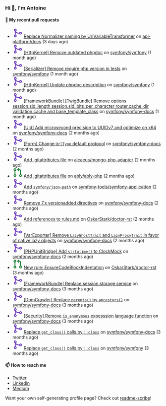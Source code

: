 ### Hi 👋, I'm Antoine

#### 👷 My recent pull requests

- ![](./assets/pr-merged.svg) [Replace Normalizer naming by UriVariableTransformer](https://github.com/api-platform/docs/pull/2194) on [api-platform/docs](https://github.com/api-platform/docs) (3 days ago)
- ![](./assets/pr-merged.svg) [[HttpKernel] Remove outdated phpdoc](https://github.com/symfony/symfony/pull/61206) on [symfony/symfony](https://github.com/symfony/symfony) (1 month ago)
- ![](./assets/pr-merged.svg) [[Serializer] Remove require php version in tests](https://github.com/symfony/symfony/pull/61189) on [symfony/symfony](https://github.com/symfony/symfony) (1 month ago)
- ![](./assets/pr-merged.svg) [[HttpKernel] Update phpdoc description](https://github.com/symfony/symfony/pull/61188) on [symfony/symfony](https://github.com/symfony/symfony) (1 month ago)
- ![](./assets/pr-merged.svg) [[FrameworkBundle] [TwigBundle] Remove options session.sid_length session.sid_bits_per_character router.cache_dir validation.cache and base_template_class](https://github.com/symfony/symfony-docs/pull/21222) on [symfony/symfony-docs](https://github.com/symfony/symfony-docs) (1 month ago)
- ![](./assets/pr-merged.svg) [[Uid] Add microsecond precision to UUIDv7 and optimize on x64](https://github.com/symfony/symfony-docs/pull/21158) on [symfony/symfony-docs](https://github.com/symfony/symfony-docs) (2 months ago)
- ![](./assets/pr-merged.svg) [[Form] Change `UrlType` default protocol](https://github.com/symfony/symfony-docs/pull/21157) on [symfony/symfony-docs](https://github.com/symfony/symfony-docs) (2 months ago)
- ![](./assets/pr-merged.svg) [Add .gitattributes file](https://github.com/alcaeus/mongo-php-adapter/pull/319) on [alcaeus/mongo-php-adapter](https://github.com/alcaeus/mongo-php-adapter) (2 months ago)
- ![](./assets/pr-open.svg) [Add .gitattributes file](https://github.com/ably/ably-php/pull/213) on [ably/ably-php](https://github.com/ably/ably-php) (2 months ago)
- ![](./assets/pr-merged.svg) [Add `symfony/json-path`](https://github.com/symfony-tools/symfony-application/pull/36) on [symfony-tools/symfony-application](https://github.com/symfony-tools/symfony-application) (2 months ago)
- ![](./assets/pr-merged.svg) [Remove 7.x versionadded directives](https://github.com/symfony/symfony-docs/pull/21072) on [symfony/symfony-docs](https://github.com/symfony/symfony-docs) (2 months ago)
- ![](./assets/pr-merged.svg) [Add references to rules.md](https://github.com/OskarStark/doctor-rst/pull/2031) on [OskarStark/doctor-rst](https://github.com/OskarStark/doctor-rst) (2 months ago)
- ![](./assets/pr-merged.svg) [[VarExporter] Remove `LazyGhostTrait` and `LazyProxyTrait` in favor of native lazy objects](https://github.com/symfony/symfony-docs/pull/21067) on [symfony/symfony-docs](https://github.com/symfony/symfony-docs) (2 months ago)
- ![](./assets/pr-merged.svg) [[PHPUnitBridge] Add `strtotime()` to ClockMock](https://github.com/symfony/symfony-docs/pull/21066) on [symfony/symfony-docs](https://github.com/symfony/symfony-docs) (2 months ago)
- ![](./assets/pr-open.svg) [New rule: EnsureCodeBlockIndentation](https://github.com/OskarStark/doctor-rst/pull/2028) on [OskarStark/doctor-rst](https://github.com/OskarStark/doctor-rst) (3 months ago)
- ![](./assets/pr-merged.svg) [[FrameworkBundle] Replace session.storage service](https://github.com/symfony/symfony-docs/pull/21032) on [symfony/symfony-docs](https://github.com/symfony/symfony-docs) (3 months ago)
- ![](./assets/pr-merged.svg) [[DomCrawler] Replace `parents()` by `ancestors()`](https://github.com/symfony/symfony-docs/pull/21031) on [symfony/symfony-docs](https://github.com/symfony/symfony-docs) (3 months ago)
- ![](./assets/pr-merged.svg) [[Security] Remove `is_anonymous` expesssion language function](https://github.com/symfony/symfony-docs/pull/21030) on [symfony/symfony-docs](https://github.com/symfony/symfony-docs) (3 months ago)
- ![](./assets/pr-merged.svg) [Replace `get_class()` calls by `::class`](https://github.com/symfony/symfony-docs/pull/21016) on [symfony/symfony-docs](https://github.com/symfony/symfony-docs) (3 months ago)
- ![](./assets/pr-merged.svg) [Replace `get_class()` calls by `::class`](https://github.com/symfony/symfony/pull/60581) on [symfony/symfony](https://github.com/symfony/symfony) (3 months ago)

#### 📫 How to reach me

- [Twitter](https://twitter.com/a_lamirault)
- [Linkedin](https://www.linkedin.com/in/antoine-lamirault-9a9a9a107/)
- [Medium](https://alamirault.medium.com)

Want your own self-generating profile page? Check out [readme-scribe](https://github.com/muesli/readme-scribe)!
